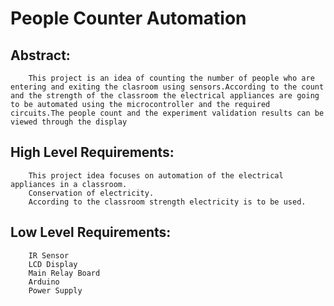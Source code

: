 # People Counter Automation
## Abstract:
        This project is an idea of counting the number of people who are entering and exiting the clasroom using sensors.According to the count and the strength of the classroom the electrical appliances are going to be automated using the microcontroller and the required circuits.The people count and the experiment validation results can be viewed through the display

## High Level Requirements:
        This project idea focuses on automation of the electrical appliances in a classroom.
        Conservation of electricity.
        According to the classroom strength electricity is to be used.

## Low Level Requirements:
        IR Sensor
        LCD Display
        Main Relay Board
        Arduino
        Power Supply
